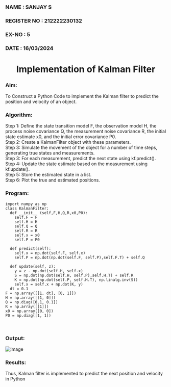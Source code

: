 <H3>NAME : SANJAY S</H3>
<H3>REGISTER NO : 212222230132</H3>
<H3>EX-NO : 5</H3>
<H3>DATE : 16/03/2024</H3>
<H1 ALIGN =CENTER> Implementation of Kalman Filter</H1>
<H3>Aim:</H3> To Construct a Python Code to implement the Kalman filter to predict the position and velocity of an object.
<H3>Algorithm:</H3>
Step 1: Define the state transition model F, the observation model H, the process noise covariance Q, the measurement noise covariance R, the initial state estimate x0, and the initial error covariance P0.<BR>
Step 2:  Create a KalmanFilter object with these parameters.<BR>
Step 3: Simulate the movement of the object for a number of time steps, generating true states and measurements. <BR>
Step 3: For each measurement, predict the next state using kf.predict().<BR>
Step 4: Update the state estimate based on the measurement using kf.update().<BR>
Step 5: Store the estimated state in a list.<BR>
Step 6: Plot the true and estimated positions.<BR>
<H3>Program:</H3>

```
import numpy as np
class KalmanFilter:
  def __init__ (self,F,H,Q,R,x0,P0):
    self.F = F 
    self.H = H 
    self.Q = Q 
    self.R = R 
    self.x = x0 
    self.P = P0
  
  def predict(self):
    self.x = np.dot(self.F, self.x)
    self.P = np.dot(np.dot(self.F, self.P),self.F.T) + self.Q
  
  def update(self, z):
    y = z - np.dot(self.H, self.x)
    S = np.dot(np.dot(self.H, self.P),self.H.T) + self.R
    K = np.dot(np.dot(self.P, self.H.T), np.linalg.inv(S))
    self.x = self.x + np.dot(K, y)
  dt = 0.1 
F = np.array([[1, dt], [0, 1]]) 
H = np.array([[1, 0]]) 
Q = np.diag([0.1, 0.1]) 
R = np.array([[1]]) 
x0 = np.array([0, 0]) 
P0 = np.diag([1, 1]) 
```
<br>
<H3>Output:</H3>

![image](https://github.com/22002102/Ex-5--AAI/assets/119091638/784add88-607c-4892-b68d-4674b6660e3b)

<H3>Results:</H3>

Thus, Kalman filter is implemented to predict the next position and   velocity in Python



